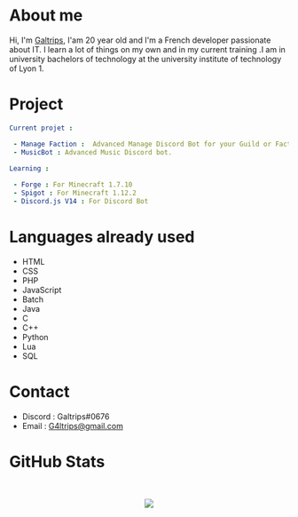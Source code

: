 # About me

Hi, I'm [Galtrips](https://github.com/Galtrips), I'am 20 year old and I'm a French developer passionate about IT. I learn a lot of things on my own and in my current training .I am in university bachelors of technology at the university institute of technology of Lyon 1.

# Project 

```yaml
Current projet :

 - Manage Faction :  Advanced Manage Discord Bot for your Guild or Faction.
 - MusicBot : Advanced Music Discord bot.
 
Learning :

 - Forge : For Minecraft 1.7.10
 - Spigot : For Minecraft 1.12.2
 - Discord.js V14 : For Discord Bot
```

# Languages already used

 - HTML
 - CSS
 - PHP
 - JavaScript
 - Batch
 - Java
 - C
 - C++
 - Python
 - Lua
 - SQL

# Contact

 - Discord : Galtrips#0676
 - Email : G4ltrips@gmail.com

# GitHub Stats

</br>
<p style="text-align:center;", align="center">
  <img src="https://github-readme-stats.vercel.app/api?username=Galtrips&show_icons=true&theme=radical&count_private=true">
</p>
<p align="center">
  <img src="https://github-readme-stats.vercel.app/api/top-langs/?username=Galtrips&layout=compact&theme=vision-friendly-dark" alt=""/>
</p>
